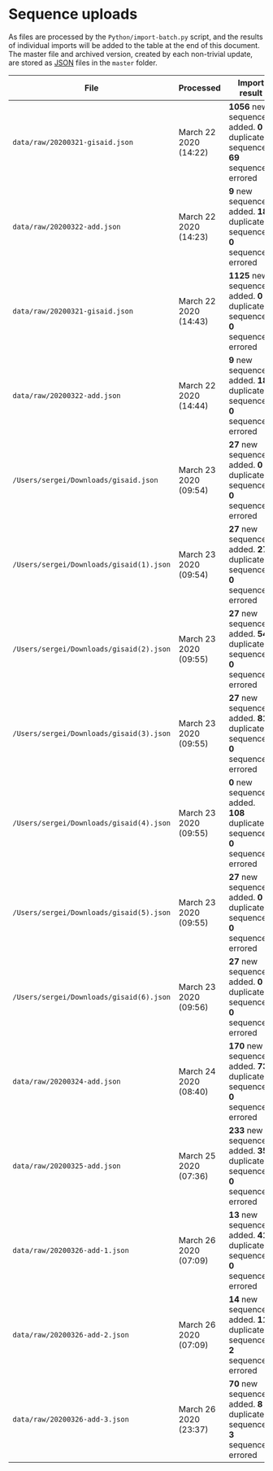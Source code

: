 # Sequence uploads

As files are processed by the `Python/import-batch.py` script, and the results of individual imports will be added to the table at the end of this document. 
The master file and archived version, created by each non-trivial update, are stored as [JSON](http://json.org) files in the `master` folder.

| File | Processed | Import result              | Comments |
| ----  | -------------- | ---------------------------  | --------------- |
| `data/raw/20200321-gisaid.json` | March 22 2020 (14:22) | **1056** new sequences added. **0** duplicate sequences. **69** sequences errored | |
| `data/raw/20200322-add.json` | March 22 2020 (14:23) | **9** new sequences added. **18** duplicate sequences. **0** sequences errored | |
| `data/raw/20200321-gisaid.json` | March 22 2020 (14:43) | **1125** new sequences added. **0** duplicate sequences. **0** sequences errored | |
| `data/raw/20200322-add.json` | March 22 2020 (14:44) | **9** new sequences added. **18** duplicate sequences. **0** sequences errored | |
| `/Users/sergei/Downloads/gisaid.json` | March 23 2020 (09:54) | **27** new sequences added. **0** duplicate sequences. **0** sequences errored | |
| `/Users/sergei/Downloads/gisaid(1).json` | March 23 2020 (09:54) | **27** new sequences added. **27** duplicate sequences. **0** sequences errored | |
| `/Users/sergei/Downloads/gisaid(2).json` | March 23 2020 (09:55) | **27** new sequences added. **54** duplicate sequences. **0** sequences errored | |
| `/Users/sergei/Downloads/gisaid(3).json` | March 23 2020 (09:55) | **27** new sequences added. **81** duplicate sequences. **0** sequences errored | |
| `/Users/sergei/Downloads/gisaid(4).json` | March 23 2020 (09:55) | **0** new sequences added. **108** duplicate sequences. **0** sequences errored | |
| `/Users/sergei/Downloads/gisaid(5).json` | March 23 2020 (09:55) | **27** new sequences added. **0** duplicate sequences. **0** sequences errored | |
| `/Users/sergei/Downloads/gisaid(6).json` | March 23 2020 (09:56) | **27** new sequences added. **0** duplicate sequences. **0** sequences errored | |
| `data/raw/20200324-add.json` | March 24 2020 (08:40) | **170** new sequences added. **73** duplicate sequences. **0** sequences errored | |
| `data/raw/20200325-add.json` | March 25 2020 (07:36) | **233** new sequences added. **35** duplicate sequences. **0** sequences errored | |
| `data/raw/20200326-add-1.json` | March 26 2020 (07:09) | **13** new sequences added. **41** duplicate sequences. **0** sequences errored | |
| `data/raw/20200326-add-2.json` | March 26 2020 (07:09) | **14** new sequences added. **11** duplicate sequences. **2** sequences errored | |
| `data/raw/20200326-add-3.json` | March 26 2020 (23:37) | **70** new sequences added. **8** duplicate sequences. **3** sequences errored | |
